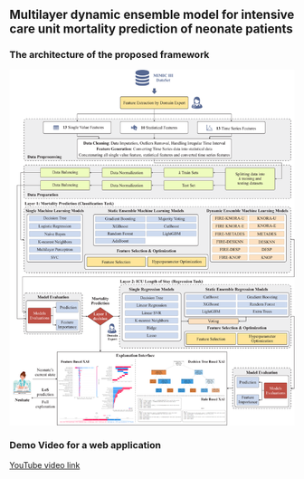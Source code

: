 ## Multilayer dynamic ensemble model for intensive care unit mortality prediction of neonate patients  


### The architecture of the proposed framework 
<img src="assets/images/figure_1_architecture.png">  

### Demo Video for a web application 
[YouTube video link](https://www.youtube.com/watch?v=8cM7p4Oats0)

